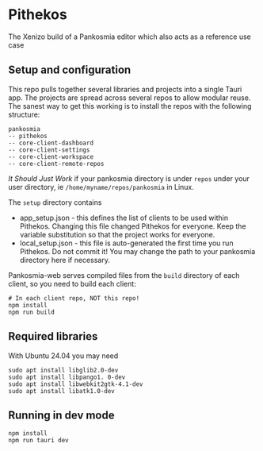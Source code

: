 # Pithekos
The Xenizo build of a Pankosmia editor which also acts as a reference use case

## Setup and configuration
This repo pulls together several libraries and projects into a single Tauri app. The projects are spread across several repos to allow modular reuse. The sanest way to get this working is to install the repos with the following structure:

```
pankosmia
-- pithekos
-- core-client-dashboard
-- core-client-settings
-- core-client-workspace
-- core-client-remote-repos
```

*It Should Just Work* if your pankosmia directory is under `repos` under your user directory, ie `/home/myname/repos/pankosmia` in Linux.

The `setup` directory contains
- app_setup.json - this defines the list of clients to be used within Pithekos. Changing this file changed Pithekos for everyone. Keep the variable substitution so that the project works for everyone.
- local_setup.json - this file is auto-generated the first time you run Pithekos. Do not commit it! You may change the path to your pankosmia directory here if necessary.

Pankosmia-web serves compiled files from the `build` directory of each client, so you need to build each client:
```
# In each client repo, NOT this repo!
npm install
npm run build
```

## Required libraries
With Ubuntu 24.04 you may need
```
sudo apt install libglib2.0-dev
sudo apt install libpango1. 0-dev
sudo apt install libwebkit2gtk-4.1-dev
sudo apt install libatk1.0-dev
```

## Running in dev mode
```
npm install
npm run tauri dev
```